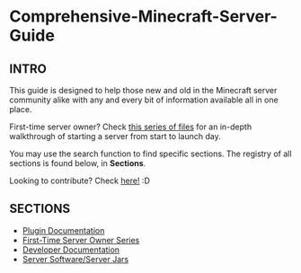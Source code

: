 # Comprehensive-Minecraft-Server-Guide
## INTRO
This guide is designed to help those new and old in the Minecraft server community alike with any and every bit of information available all in one place.

First-time server owner? Check [this series of files](Basics/Basics_Planning.md) for an in-depth walkthrough of starting a server from start to launch day.

You may use the search function to find specific sections. The registry of all sections is found below, in **Sections**.

Looking to contribute? Check [here!](Contributing.md) :D

## SECTIONS
- [Plugin Documentation](Plugins/Plugin_Index.md)
- [First-Time Server Owner Series](Basics/Basics_Planning.md)
- [Developer Documentation](Dev/Dev_Index.md)
- [Server Software/Server Jars](https://github.com/Kurumi78/Comprehensive-Minecraft-Server-Guide/blob/work/Server%20Software/Server_Software.md) 
